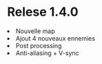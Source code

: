 <strong><h1>Relese 1.4.0</h1></strong>

<li>Nouvelle map</li>
<li>Ajout 4 nouveaux ennemies</li>
<li>Post processing</li>
<li>Anti-aliasing + V-sync</li>
